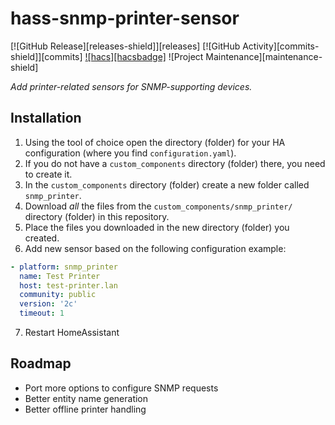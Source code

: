# hass-snmp-printer-sensor

[![GitHub Release][releases-shield]][releases] [![GitHub Activity][commits-shield]][commits] 
[![hacs][hacsbadge]](hacs) 
![Project Maintenance][maintenance-shield] 

_Add printer-related sensors for SNMP-supporting devices._

## Installation
1. Using the tool of choice open the directory (folder) for your HA configuration (where you find `configuration.yaml`).
2. If you do not have a `custom_components` directory (folder) there, you need to create it.
3. In the `custom_components` directory (folder) create a new folder called `snmp_printer`.
4. Download _all_ the files from the `custom_components/snmp_printer/` directory (folder) in this repository. 
5. Place the files you downloaded in the new directory (folder) you created.
6. Add new sensor based on the following configuration example:
```yaml
- platform: snmp_printer
  name: Test Printer
  host: test-printer.lan
  community: public
  version: '2c'
  timeout: 1
```
7. Restart HomeAssistant

## Roadmap
- Port more options to configure SNMP requests
- Better entity name generation
- Better offline printer handling